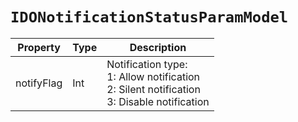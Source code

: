 # `IDONotificationStatusParamModel`

| Property| Type| Description|
| ----------- | ------- | ------------ |
| notifyFlag | Int | Notification type:<br/>1: Allow notification<br/>2: Silent notification<br/>3: Disable notification|
